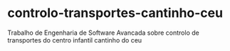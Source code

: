# controlo-transportes-cantinho-ceu
 Trabalho de Engenharia de Software Avancada sobre controlo de transportes do centro infantil cantinho do ceu
